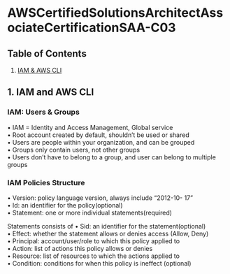 # AWSCertifiedSolutionsArchitectAssociateCertificationSAA-C03

## Table of Contents

1. [IAM & AWS CLI](#1-IAM-and-AWS-CLI)

## 1. IAM and AWS CLI
### IAM: Users & Groups
• IAM = Identity and Access Management, Global service<br>
• Root account created by default, shouldn’t be used or shared<br>
• Users are people within your organization, and can be grouped<br>
• Groups only contain users, not other groups<br>
• Users don’t have to belong to a group, and user can belong to multiple groups<br>

### IAM Policies Structure
• Version: policy language version, always include “2012-10- 17”<br>
• Id: an identifier for the policy(optional)<br>
• Statement: one or more individual statements(required)<br>

Statements consists of
• Sid: an identifier for the statement(optional)<br>
• Effect: whether the statement allows or denies access (Allow, Deny)<br>
• Principal: account/user/role to which this policy applied to<br>
• Action: list of actions this policy allows or denies<br>
• Resource: list of resources to which the actions applied to<br>
• Condition: conditions for when this policy is ineffect (optional)<br>